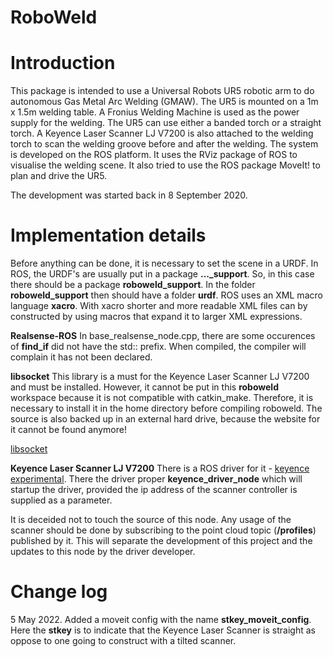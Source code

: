 # RoboWeld
# Introduction
This package is intended to use a Universal Robots UR5 robotic arm to do autonomous Gas Metal Arc Welding (GMAW).
The UR5 is mounted on a 1m x 1.5m welding table. A Fronius Welding Machine is used as the power supply for the welding. The UR5 can use either a banded torch or a straight torch. A Keyence Laser Scanner LJ V7200 is also attached to the welding torch to scan the welding groove before and after the welding.
The system is developed on the ROS platform. It uses the RViz package of ROS to visualise the welding scene. It also tried to use the ROS package MoveIt! to plan and drive the UR5. 

The development was started back in 8 September 2020.
# Implementation details
Before anything can be done, it is necessary to set the scene in a URDF. In ROS, the URDF's are usually put in a package **..._support**. So, in this case there should be a package **roboweld_support**. In the folder **roboweld_support** then should have a folder **urdf**. ROS uses an XML macro language **xacro**. With xacro shorter and more readable XML files can by constructed by using macros that expand it to larger XML expressions.

**Realsense-ROS**
In base_realsense_node.cpp, there are some occurences of **find_if** did not have the std:: prefix. When compiled, the compiler will complain it has not been declared.

**libsocket**
This library is a must for the Keyence Laser Scanner LJ V7200 and must be installed. However, it cannot be put in this **roboweld** workspace because it is not compatible with catkin_make. Therefore, it is necessary to install it in the home directory before compiling roboweld. The source is also backed up in an external hard drive, because the website for it cannot be found anymore!

[libsocket](https://github.com/dermesser/libsocket)

**Keyence Laser Scanner LJ V7200**
There is a ROS driver for it - [keyence experimental](https://github.com/ros-industrial/keyence_experimental). There the driver proper **keyence_driver_node** which will startup the driver, provided the ip address of the scanner controller is supplied as a parameter. 

It is deceided not to touch the source of this node. Any usage of the scanner should be done by subscribing to the point cloud topic (**/profiles**) published by it. This will separate the development of this project and the updates to this node by the driver developer. 

# Change log
5 May 2022.
Added a moveit config with the name **stkey_moveit_config**. Here the **stkey** is to indicate that the Keyence Laser Scanner is straight as oppose to one going to construct with a tilted scanner.